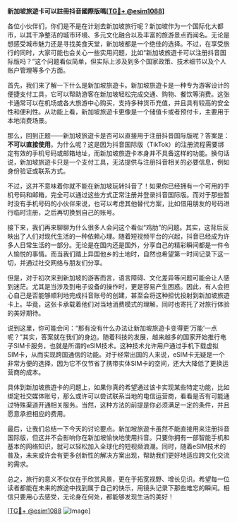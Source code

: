 **新加坡旅遊卡可以註冊抖音國際版嗎[[TG💪+ @esim1088](https://t.me/s/esim1088)]**

各位小伙伴们，你们是不是在计划去新加坡旅行呢？新加坡作为一个国际化大都市，以其干净整洁的城市环境、多元文化融合以及丰富的旅游景点而闻名。无论是想感受城市魅力还是寻找美食天堂，新加坡都是一个绝佳的选择。不过，在享受旅行的同时，大家可能也会关心一些实用问题，比如“新加坡旅遊卡可以注册抖音国际版吗？”这个问题看似简单，但实际上涉及到多个国家政策、技术细节以及个人账户管理等多个方面。

首先，我们来了解一下什么是新加坡旅遊卡。新加坡旅遊卡是一种专为游客设计的便捷支付工具，它可以帮助游客在新加坡轻松完成交通、购物、餐饮等消费。这张卡通常可以在机场或各大旅游中心购买，支持多种货币充值，并且具有较高的安全性和便利性。从功能上看，新加坡旅遊卡更像是一个储值卡或者预付卡，主要用于本地消费场景。

那么，回到正题——新加坡旅遊卡是否可以直接用于注册抖音国际版呢？答案是：**不可以直接使用**。为什么呢？这是因为抖音国际版（TikTok）的注册流程需要绑定有效的手机号码或邮箱地址，而新加坡旅遊卡本身并不具备这样的功能。换句话说，新加坡旅遊卡只是一个支付工具，无法提供与注册抖音相关的必要信息，例如身份验证或联系方式。

不过，这并不意味着你就不能在新加坡玩转抖音了！如果你已经拥有一个可用的手机号码和邮箱，完全可以通过这些方式正常注册并登录抖音国际版。而对于那些暂时没有手机号码的小伙伴来说，也可以考虑其他替代方案，比如借用朋友的号码进行临时注册，之后再切换到自己的账号。

接下来，我们再来聊聊为什么很多人会问这个看似“鸡肋”的问题。其实，这背后反映出了人们对现代生活的一种依赖心理。随着短视频平台的兴起，抖音已经成为许多人日常生活的一部分。无论是在国内还是国外，分享自己的精彩瞬间都是一件令人愉悦的事情。而当我们踏上异国他乡的土地时，自然也希望第一时间记录下这一切，并通过社交网络与朋友们分享。

但是，对于初次来到新加坡的游客而言，语言障碍、文化差异等问题可能会让人感到迷茫。尤其是当涉及到电子设备的操作时，更是容易产生困惑。因此，有人会担心自己是否能够顺利地完成抖音账号的创建，甚至会将这种担忧投射到新加坡旅遊卡上。毕竟，这张卡承载着他们对当地消费模式的理解，同时也寄托了对旅行体验的美好期待。

说到这里，你可能会问：“那有没有什么办法让新加坡旅遊卡变得更‘万能’一点呢？”其实，答案就在我们的身边。随着科技的发展，越来越多的国家开始推行电子SIM卡服务，也就是所谓的eSIM技术。这种技术允许用户通过手机下载虚拟SIM卡，从而实现跨国通信的功能。对于经常出国的人来说，eSIM卡无疑是一个非常方便的选择，因为它不仅节省了携带实体SIM卡的空间，还大大降低了更换运营商的成本。

具体到新加坡旅遊卡的问题上，如果你真的希望通过该卡实现某些特定功能，比如绑定社交媒体账号，那么或许可以尝试联系当地的电信运营商，看看是否有可能通过特殊渠道开通相关服务。当然，这种方法的前提是你必须满足一定的条件，并且愿意承担相应的费用。

最后，让我们总结一下今天的讨论要点。新加坡旅遊卡虽然不能直接用来注册抖音国际版，但这并不会影响你在新加坡愉快地使用抖音。只要你拥有一部智能手机和基本的网络知识，就可以轻松加入全球化的短视频浪潮。同时，随着eSIM技术的普及，未来或许会有更多创新性的解决方案出现，帮助我们更好地适应跨文化交流的需求。

总之，旅行的意义不仅仅在于欣赏风景，更在于拓宽视野、增长见识。希望每一位读者都能在未来的旅途中找到属于自己的快乐，用镜头记录下那些难忘的瞬间。相信只要用心去感受，无论身在何处，都能够发现生活的美好！

[[TG💪+ @esim1088](https://t.me/s/esim1088) ![Image](https://i.postimg.cc/4NQfJmqS/Snipaste-2025-05-13-00-14-12.png)]